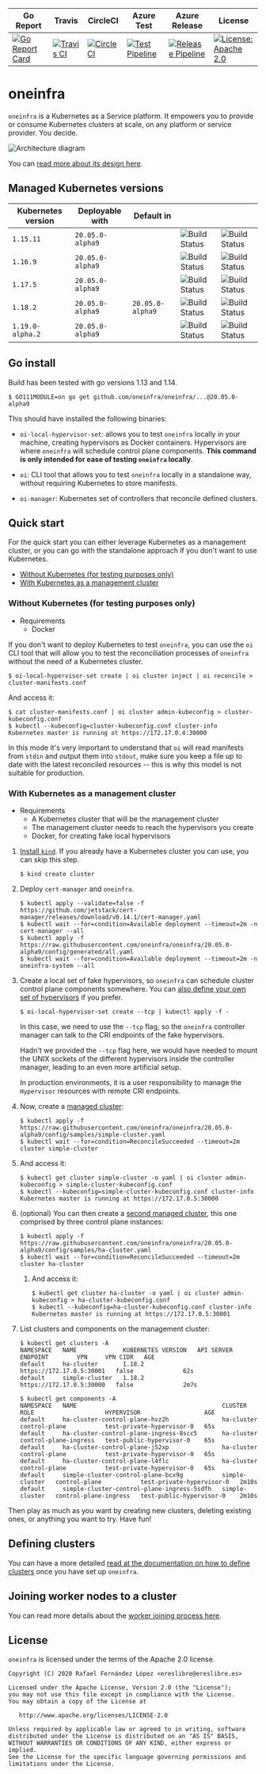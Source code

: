 | Go Report                                                                                                                                      | Travis                                                                                                             | CircleCI                                                                                                             | Azure Test                                                                                                                                                                                    | Azure Release                                                                                                                                                                                       | License                                                                                                                              |
|------------------------------------------------------------------------------------------------------------------------------------------------|--------------------------------------------------------------------------------------------------------------------|----------------------------------------------------------------------------------------------------------------------|-----------------------------------------------------------------------------------------------------------------------------------------------------------------------------------------------|-----------------------------------------------------------------------------------------------------------------------------------------------------------------------------------------------------|--------------------------------------------------------------------------------------------------------------------------------------|
| [![Go Report Card](https://goreportcard.com/badge/github.com/oneinfra/oneinfra)](https://goreportcard.com/report/github.com/oneinfra/oneinfra) | [![Travis CI](https://travis-ci.org/oneinfra/oneinfra.svg?branch=master)](https://travis-ci.org/oneinfra/oneinfra) | [![CircleCI](https://circleci.com/gh/oneinfra/oneinfra.svg?style=shield)](https://circleci.com/gh/oneinfra/oneinfra) | [![Test Pipeline](https://dev.azure.com/oneinfra/oneinfra/_apis/build/status/test?branchName=master)](https://dev.azure.com/oneinfra/oneinfra/_build/latest?definitionId=3&branchName=master) | [![Release Pipeline](https://dev.azure.com/oneinfra/oneinfra/_apis/build/status/release?branchName=master)](https://dev.azure.com/oneinfra/oneinfra/_build/latest?definitionId=4&branchName=master) | [![License: Apache 2.0](https://img.shields.io/badge/License-Apache2.0-brightgreen.svg)](https://opensource.org/licenses/Apache-2.0)|

# oneinfra

`oneinfra` is a Kubernetes as a Service platform. It empowers you to
provide or consume Kubernetes clusters at scale, on any platform or
service provider. You decide.

![Architecture diagram](docs/architecture.png)

You can [read more about its design here](docs/DESIGN.md).


## Managed Kubernetes versions

| Kubernetes version | Deployable with  | Default in       |                                                                                                                                                                            |                                                                                                                                                                             |
|--------------------|------------------|------------------|----------------------------------------------------------------------------------------------------------------------------------------------------------------------------|-----------------------------------------------------------------------------------------------------------------------------------------------------------------------------|
| `1.15.11`          | `20.05.0-alpha9` |                  | ![Build Status](https://dev.azure.com/oneinfra/oneinfra/_apis/build/status/test?branchName=master&jobName=e2e%20tests%20(1.15.11)%20with%20local%20CRI%20endpoints)        | ![Build Status](https://dev.azure.com/oneinfra/oneinfra/_apis/build/status/test?branchName=master&jobName=e2e%20tests%20(1.15.11)%20with%20remote%20CRI%20endpoints)        |
| `1.16.9`           | `20.05.0-alpha9` |                  | ![Build Status](https://dev.azure.com/oneinfra/oneinfra/_apis/build/status/test?branchName=master&jobName=e2e%20tests%20(1.16.9)%20with%20local%20CRI%20endpoints)         | ![Build Status](https://dev.azure.com/oneinfra/oneinfra/_apis/build/status/test?branchName=master&jobName=e2e%20tests%20(1.16.9)%20with%20remote%20CRI%20endpoints)         |
| `1.17.5`           | `20.05.0-alpha9` |                  | ![Build Status](https://dev.azure.com/oneinfra/oneinfra/_apis/build/status/test?branchName=master&jobName=e2e%20tests%20(1.17.5)%20with%20local%20CRI%20endpoints)         | ![Build Status](https://dev.azure.com/oneinfra/oneinfra/_apis/build/status/test?branchName=master&jobName=e2e%20tests%20(1.17.5)%20with%20remote%20CRI%20endpoints)         |
| `1.18.2`           | `20.05.0-alpha9` | `20.05.0-alpha9` | ![Build Status](https://dev.azure.com/oneinfra/oneinfra/_apis/build/status/test?branchName=master&jobName=e2e%20tests%20(1.18.2)%20with%20local%20CRI%20endpoints)         | ![Build Status](https://dev.azure.com/oneinfra/oneinfra/_apis/build/status/test?branchName=master&jobName=e2e%20tests%20(1.18.2)%20with%20remote%20CRI%20endpoints)         |
| `1.19.0-alpha.2`   | `20.05.0-alpha9` |                  | ![Build Status](https://dev.azure.com/oneinfra/oneinfra/_apis/build/status/test?branchName=master&jobName=e2e%20tests%20(1.19.0-alpha.2)%20with%20local%20CRI%20endpoints) | ![Build Status](https://dev.azure.com/oneinfra/oneinfra/_apis/build/status/test?branchName=master&jobName=e2e%20tests%20(1.19.0-alpha.2)%20with%20remote%20CRI%20endpoints) |


## Go install

Build has been tested with go versions 1.13 and 1.14.

```console
$ GO111MODULE=on go get github.com/oneinfra/oneinfra/...@20.05.0-alpha9
```

This should have installed the following binaries:

* `oi-local-hypervisor-set`: allows you to test `oneinfra` locally in
  your machine, creating hypervisors as Docker containers. Hypervisors
  are where `oneinfra` will schedule control plane components. **This
  command is only intended for ease of testing `oneinfra` locally**.

* `oi`: CLI tool that allows you to test `oneinfra` locally in a
  standalone way, without requiring Kubernetes to store manifests.

* `oi-manager`: Kubernetes set of controllers that reconcile defined
  clusters.


## Quick start

For the quick start you can either leverage Kubernetes as a management
cluster, or you can go with the standalone approach if you don't want
to use Kubernetes.

* [Without Kubernetes (for testing purposes
  only)](#without-kubernetes-for-testing-purposes-only)
* [With Kubernetes as a management
  cluster](#with-kubernetes-as-a-management-cluster)


### Without Kubernetes (for testing purposes only)

* Requirements
  * Docker

If you don't want to deploy Kubernetes to test `oneinfra`, you can use
the `oi` CLI tool that will allow you to test the reconciliation
processes of `oneinfra` without the need of a Kubernetes cluster.

```console
$ oi-local-hypervisor-set create | oi cluster inject | oi reconcile > cluster-manifests.conf
```

And access it:

```console
$ cat cluster-manifests.conf | oi cluster admin-kubeconfig > cluster-kubeconfig.conf
$ kubectl --kubeconfig=cluster-kubeconfig.conf cluster-info
Kubernetes master is running at https://172.17.0.4:30000
```

In this mode it's very important to understand that `oi` will read
manifests from `stdin` and output them into `stdout`, make sure you
keep a file up to date with the latest reconciled resources -- this is
why this model is not suitable for production.


### With Kubernetes as a management cluster

* Requirements
  * A Kubernetes cluster that will be the management cluster
  * The management cluster needs to reach the hypervisors you create
  * Docker, for creating fake local hypervisors

1. [Install
`kind`](https://github.com/kubernetes-sigs/kind#installation-and-usage). If
you already have a Kubernetes cluster you can use, you can skip this
step.

    ```console
    $ kind create cluster
    ```

2. Deploy `cert-manager` and `oneinfra`.

    ```console
    $ kubectl apply --validate=false -f https://github.com/jetstack/cert-manager/releases/download/v0.14.1/cert-manager.yaml
    $ kubectl wait --for=condition=Available deployment --timeout=2m -n cert-manager --all
    $ kubectl apply -f https://raw.githubusercontent.com/oneinfra/oneinfra/20.05.0-alpha9/config/generated/all.yaml
    $ kubectl wait --for=condition=Available deployment --timeout=2m -n oneinfra-system --all
    ```

3. Create a local set of fake hypervisors, so `oneinfra` can schedule
cluster control plane components somewhere. You can [also define your
own set of hypervisors](docs/hypervisors.md) if you prefer.

    ```console
    $ oi-local-hypervisor-set create --tcp | kubectl apply -f -
    ```

    In this case, we need to use the `--tcp` flag, so the `oneinfra`
    controller manager can talk to the CRI endpoints of the fake
    hypervisors.

    Hadn't we provided the `--tcp` flag here, we would have needed to
    mount the UNIX sockets of the different hypervisors inside the
    controller manager, leading to an even more artificial setup.

    In production environments, it is a user responsibility to manage
    the `Hypervisor` resources with remote CRI endpoints.

4. Now, create a [managed cluster](config/samples/simple-cluster.yaml):

    ```console
    $ kubectl apply -f https://raw.githubusercontent.com/oneinfra/oneinfra/20.05.0-alpha9/config/samples/simple-cluster.yaml
    $ kubectl wait --for=condition=ReconcileSucceeded --timeout=2m cluster simple-cluster
    ```

5. And access it:

    ```console
    $ kubectl get cluster simple-cluster -o yaml | oi cluster admin-kubeconfig > simple-cluster-kubeconfig.conf
    $ kubectl --kubeconfig=simple-cluster-kubeconfig.conf cluster-info
    Kubernetes master is running at https://172.17.0.5:30000
    ```

6. (optional) You can then create a [second managed
   cluster](config/samples/ha-cluster.yaml), this one comprised by
   three control plane instances:

    ```console
    $ kubectl apply -f https://raw.githubusercontent.com/oneinfra/oneinfra/20.05.0-alpha9/config/samples/ha-cluster.yaml
    $ kubectl wait --for=condition=ReconcileSucceeded --timeout=2m cluster ha-cluster
    ```

    1. And access it:

        ```console
        $ kubectl get cluster ha-cluster -o yaml | oi cluster admin-kubeconfig > ha-cluster-kubeconfig.conf
        $ kubectl --kubeconfig=ha-cluster-kubeconfig.conf cluster-info
        Kubernetes master is running at https://172.17.0.5:30001
        ```
7. List clusters and components on the management cluster:

    ```console
    $ kubectl get clusters -A
    NAMESPACE   NAME             KUBERNETES VERSION   API SERVER ENDPOINT        VPN     VPN CIDR   AGE
    default     ha-cluster       1.18.2               https://172.17.0.5:30001   false              62s
    default     simple-cluster   1.18.2               https://172.17.0.5:30000   false              2m7s
    ```

    ```console
    $ kubectl get components -A
    NAMESPACE   NAME                                         CLUSTER          ROLE                    HYPERVISOR                  AGE
    default     ha-cluster-control-plane-hvz2h               ha-cluster       control-plane           test-private-hypervisor-0   65s
    default     ha-cluster-control-plane-ingress-8scc5       ha-cluster       control-plane-ingress   test-public-hypervisor-0    65s
    default     ha-cluster-control-plane-j52xp               ha-cluster       control-plane           test-private-hypervisor-0   65s
    default     ha-cluster-control-plane-l4flc               ha-cluster       control-plane           test-private-hypervisor-0   65s
    default     simple-cluster-control-plane-bcx9g           simple-cluster   control-plane           test-private-hypervisor-0   2m10s
    default     simple-cluster-control-plane-ingress-5sdfh   simple-cluster   control-plane-ingress   test-public-hypervisor-0    2m10s
    ```

Then play as much as you want by creating new clusters, deleting
existing ones, or anything you want to try. Have fun!


## Defining clusters

You can have a more detailed [read at the documentation on how to
define clusters](docs/clusters.md) once you have set up `oneinfra`.


## Joining worker nodes to a cluster

You can read more details about the [worker joining process
here](docs/joining-worker-nodes.md).


## License

`oneinfra` is licensed under the terms of the Apache 2.0 license.

```
Copyright (C) 2020 Rafael Fernández López <ereslibre@ereslibre.es>

Licensed under the Apache License, Version 2.0 (the "License");
you may not use this file except in compliance with the License.
You may obtain a copy of the License at

   http://www.apache.org/licenses/LICENSE-2.0

Unless required by applicable law or agreed to in writing, software
distributed under the License is distributed on an "AS IS" BASIS,
WITHOUT WARRANTIES OR CONDITIONS OF ANY KIND, either express or implied.
See the License for the specific language governing permissions and
limitations under the License.
```
